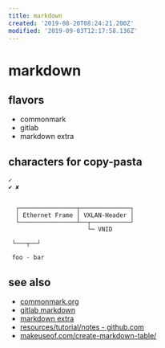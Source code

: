 ```yaml
---
title: markdown
created: '2019-08-20T08:24:21.200Z'
modified: '2019-09-03T12:17:58.136Z'
---
```


# markdown

## flavors
- commonmark
- gitlab
- markdown extra


## characters for copy-pasta

```
✓   
✔ ✘


  ┌────────────────┬──────────────┐
  │ Ethernet Frame │ VXLAN-Header │
  └────────────────┴──┬───────────┘
                      └─ VNID

 └───┬──┘

 foo · bar
```

## see also
- [commonmark.org](https://commonmark.org/)
- [gitlab markdown](https://help.github.com/en/categories/writing-on-github)
- [markdown extra](https://michelf.ca/projects/php-markdown/extra/#table)
- [resources/tutorial/notes - github.com](https://github.com/notable/notable/tree/master/resources/tutorial/notes)
- [makeuseof.com/create-markdown-table/](https://www.makeuseof.com/tag/create-markdown-table/)
